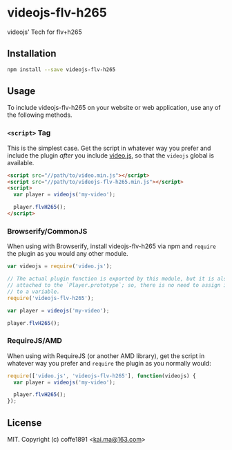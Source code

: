 # videojs-flv-h265

videojs&#39; Tech for flv+h265

## Installation

```sh
npm install --save videojs-flv-h265
```

## Usage

To include videojs-flv-h265 on your website or web application, use any of the following methods.

### `<script>` Tag

This is the simplest case. Get the script in whatever way you prefer and include the plugin _after_ you include [video.js][videojs], so that the `videojs` global is available.

```html
<script src="//path/to/video.min.js"></script>
<script src="//path/to/videojs-flv-h265.min.js"></script>
<script>
  var player = videojs('my-video');

  player.flvH265();
</script>
```

### Browserify/CommonJS

When using with Browserify, install videojs-flv-h265 via npm and `require` the plugin as you would any other module.

```js
var videojs = require('video.js');

// The actual plugin function is exported by this module, but it is also
// attached to the `Player.prototype`; so, there is no need to assign it
// to a variable.
require('videojs-flv-h265');

var player = videojs('my-video');

player.flvH265();
```

### RequireJS/AMD

When using with RequireJS (or another AMD library), get the script in whatever way you prefer and `require` the plugin as you normally would:

```js
require(['video.js', 'videojs-flv-h265'], function(videojs) {
  var player = videojs('my-video');

  player.flvH265();
});
```

## License

MIT. Copyright (c) coffe1891 &lt;kai.ma@163.com&gt;


[videojs]: http://videojs.com/
